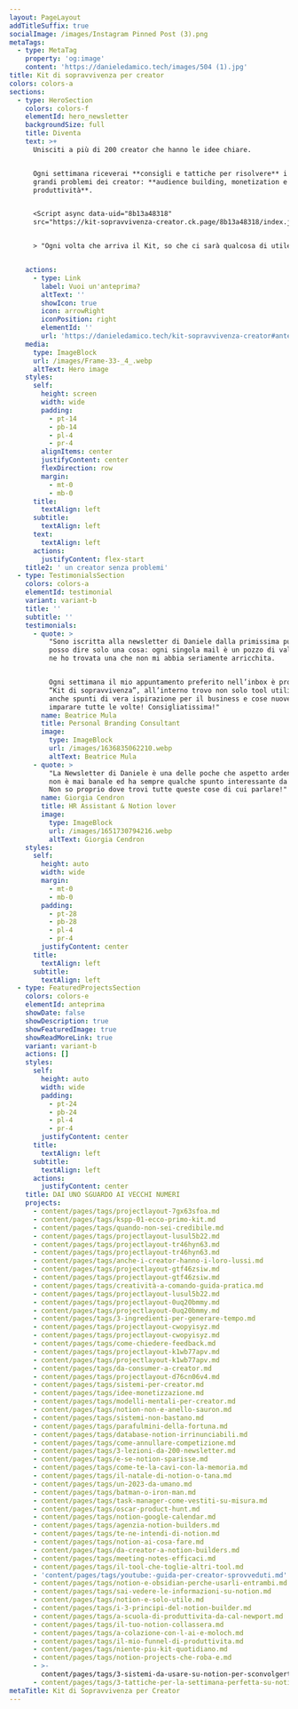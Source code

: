 ```yaml
---
layout: PageLayout
addTitleSuffix: true
socialImage: /images/Instagram Pinned Post (3).png
metaTags:
  - type: MetaTag
    property: 'og:image'
    content: 'https://danieledamico.tech/images/504 (1).jpg'
title: Kit di sopravvivenza per creator
colors: colors-a
sections:
  - type: HeroSection
    colors: colors-f
    elementId: hero_newsletter
    backgroundSize: full
    title: Diventa
    text: >+
      Unisciti a più di 200 creator che hanno le idee chiare.


      Ogni settimana riceverai **consigli e tattiche per risolvere** i 3 più
      grandi problemi dei creator: **audience building, monetization e
      produttività**.


      <Script async data-uid="8b13a48318"
      src="https://kit-sopravvivenza-creator.ck.page/8b13a48318/index.js"/>


      > "Ogni volta che arriva il Kit, so che ci sarà qualcosa di utile!"


    actions:
      - type: Link
        label: Vuoi un'anteprima?
        altText: ''
        showIcon: true
        icon: arrowRight
        iconPosition: right
        elementId: ''
        url: 'https://danieledamico.tech/kit-sopravvivenza-creator#anteprima'
    media:
      type: ImageBlock
      url: /images/Frame-33-_4_.webp
      altText: Hero image
    styles:
      self:
        height: screen
        width: wide
        padding:
          - pt-14
          - pb-14
          - pl-4
          - pr-4
        alignItems: center
        justifyContent: center
        flexDirection: row
        margin:
          - mt-0
          - mb-0
      title:
        textAlign: left
      subtitle:
        textAlign: left
      text:
        textAlign: left
      actions:
        justifyContent: flex-start
    title2: ' un creator senza problemi'
  - type: TestimonialsSection
    colors: colors-a
    elementId: testimonial
    variant: variant-b
    title: ''
    subtitle: ''
    testimonials:
      - quote: >
          "Sono iscritta alla newsletter di Daniele dalla primissima puntata e
          posso dire solo una cosa: ogni singola mail è un pozzo di valore, non
          ne ho trovata una che non mi abbia seriamente arricchita.


          Ogni settimana il mio appuntamento preferito nell’inbox è proprio il
          “Kit di sopravvivenza”, all’interno trovo non solo tool utilissimi, ma
          anche spunti di vera ispirazione per il business e cose nuove da
          imparare tutte le volte! Consigliatissima!"
        name: Beatrice Mula
        title: Personal Branding Consultant
        image:
          type: ImageBlock
          url: /images/1636835062210.webp
          altText: Beatrice Mula
      - quote: >
          "La Newsletter di Daniele è una delle poche che aspetto ardentemente,
          non è mai banale ed ha sempre qualche spunto interessante da salvare!
          Non so proprio dove trovi tutte queste cose di cui parlare!"
        name: Giorgia Cendron
        title: HR Assistant & Notion lover
        image:
          type: ImageBlock
          url: /images/1651730794216.webp
          altText: Giorgia Cendron
    styles:
      self:
        height: auto
        width: wide
        margin:
          - mt-0
          - mb-0
        padding:
          - pt-28
          - pb-28
          - pl-4
          - pr-4
        justifyContent: center
      title:
        textAlign: left
      subtitle:
        textAlign: left
  - type: FeaturedProjectsSection
    colors: colors-e
    elementId: anteprima
    showDate: false
    showDescription: true
    showFeaturedImage: true
    showReadMoreLink: true
    variant: variant-b
    actions: []
    styles:
      self:
        height: auto
        width: wide
        padding:
          - pt-24
          - pb-24
          - pl-4
          - pr-4
        justifyContent: center
      title:
        textAlign: left
      subtitle:
        textAlign: left
      actions:
        justifyContent: center
    title: DAI UNO SGUARDO AI VECCHI NUMERI
    projects:
      - content/pages/tags/projectlayout-7gx63sfoa.md
      - content/pages/tags/kspp-01-ecco-primo-kit.md
      - content/pages/tags/quando-non-sei-credibile.md
      - content/pages/tags/projectlayout-lusul5b22.md
      - content/pages/tags/projectlayout-tr46hyn63.md
      - content/pages/tags/projectlayout-tr46hyn63.md
      - content/pages/tags/anche-i-creator-hanno-i-loro-lussi.md
      - content/pages/tags/projectlayout-gtf46zsiw.md
      - content/pages/tags/projectlayout-gtf46zsiw.md
      - content/pages/tags/creatività-a-comando-guida-pratica.md
      - content/pages/tags/projectlayout-lusul5b22.md
      - content/pages/tags/projectlayout-0uq20bmmy.md
      - content/pages/tags/projectlayout-0uq20bmmy.md
      - content/pages/tags/3-ingredienti-per-generare-tempo.md
      - content/pages/tags/projectlayout-cwopyisyz.md
      - content/pages/tags/projectlayout-cwopyisyz.md
      - content/pages/tags/come-chiedere-feedback.md
      - content/pages/tags/projectlayout-k1wb77apv.md
      - content/pages/tags/projectlayout-k1wb77apv.md
      - content/pages/tags/da-consumer-a-creator.md
      - content/pages/tags/projectlayout-d76cn06v4.md
      - content/pages/tags/sistemi-per-creator.md
      - content/pages/tags/idee-monetizzazione.md
      - content/pages/tags/modelli-mentali-per-creator.md
      - content/pages/tags/notion-non-e-anello-sauron.md
      - content/pages/tags/sistemi-non-bastano.md
      - content/pages/tags/parafulmini-della-fortuna.md
      - content/pages/tags/database-notion-irrinunciabili.md
      - content/pages/tags/come-annullare-competizione.md
      - content/pages/tags/3-lezioni-da-200-newsletter.md
      - content/pages/tags/e-se-notion-sparisse.md
      - content/pages/tags/come-te-la-cavi-con-la-memoria.md
      - content/pages/tags/il-natale-di-notion-o-tana.md
      - content/pages/tags/un-2023-da-umano.md
      - content/pages/tags/batman-o-iron-man.md
      - content/pages/tags/task-manager-come-vestiti-su-misura.md
      - content/pages/tags/oscar-product-hunt.md
      - content/pages/tags/notion-google-calendar.md
      - content/pages/tags/agenzia-notion-builders.md
      - content/pages/tags/te-ne-intendi-di-notion.md
      - content/pages/tags/notion-ai-cosa-fare.md
      - content/pages/tags/da-creator-a-notion-builders.md
      - content/pages/tags/meeting-notes-efficaci.md
      - content/pages/tags/il-tool-che-toglie-altri-tool.md
      - 'content/pages/tags/youtube:-guida-per-creator-sprovveduti.md'
      - content/pages/tags/notion-e-obsidian-perche-usarli-entrambi.md
      - content/pages/tags/sai-vedere-le-informazioni-su-notion.md
      - content/pages/tags/notion-e-solo-utile.md
      - content/pages/tags/i-3-principi-del-notion-builder.md
      - content/pages/tags/a-scuola-di-produttivita-da-cal-newport.md
      - content/pages/tags/il-tuo-notion-collassera.md
      - content/pages/tags/a-colazione-con-l-ai-e-moloch.md
      - content/pages/tags/il-mio-funnel-di-produttivita.md
      - content/pages/tags/niente-piu-kit-quotidiano.md
      - content/pages/tags/notion-projects-che-roba-e.md
      - >-
        content/pages/tags/3-sistemi-da-usare-su-notion-per-sconvolgerti-la-vita.md
      - content/pages/tags/3-tattiche-per-la-settimana-perfetta-su-notion.md
metaTitle: Kit di Sopravvivenza per Creator
---
```


